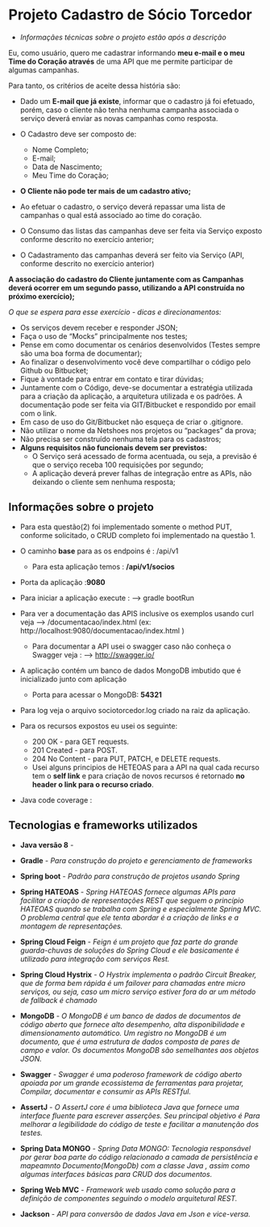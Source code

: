 # Projeto Cadastro de Sócio Torcedor
- _Informaçães técnicas sobre o projeto estão após a descrição_

Eu, como usuário, quero me cadastrar informando **meu e-mail e o meu Time do Coração através** de uma API que me permite 
participar de algumas campanhas. 

Para tanto, os critérios de aceite dessa história são:

 - Dado um **E-mail que já existe**, informar que o cadastro já foi efetuado, porém, caso o cliente não tenha nenhuma campanha 
   associada o serviço deverá enviar as novas campanhas como resposta.
   
 - O Cadastro deve ser composto de:
    - Nome Completo;
    - E-mail;
    - Data de Nascimento;
    - Meu Time do Coração;

 - **O Cliente não pode ter mais de um cadastro ativo;**

 - Ao efetuar o cadastro, o serviço deverá repassar uma lista de campanhas o qual está associado ao time do coração.
 
 - O Consumo das listas das campanhas deve ser feita via Serviço exposto conforme descrito no exercício anterior;
 
 - O Cadastramento das campanhas deverá ser feito via Serviço (API, conforme descrito no exercício anterior)

**A associação do cadastro do Cliente juntamente com as Campanhas deverá ocorrer em um segundo passo, utilizando a API 
construída no próximo exercício);**

_O que se espera para esse exercício - dicas e direcionamentos:_

 - Os serviços devem receber e responder JSON;
 - Faça o uso de “Mocks” principalmente nos testes;
 - Pense em como documentar os cenários desenvolvidos (Testes sempre são uma boa forma de documentar);
 - Ao finalizar o desenvolvimento você deve compartilhar o código pelo Github ou Bitbucket;
 - Fique à vontade para entrar em contato e tirar dúvidas;
 - Juntamente com o Código, deve-se documentar a estratégia utilizada para a criação da aplicação, a arquitetura utilizada e os padrões. A documentação pode ser feita via GIT/Bitbucket e respondido por email com o link.
 - Em caso de uso do Git/Bitbucket não esqueça de criar o .gitignore.
 - Não utilizar o nome da Netshoes nos projetos ou “packages” da prova;
 - Não precisa ser construído nenhuma tela para os cadastros;
 - **Alguns requisitos não funcionais devem ser previstos:**
    - O Serviço será acessado de forma acentuada, ou seja, a previsão é que o serviço receba 100 requisições por segundo;
    - A aplicação deverá prever falhas de integração entre as APIs, não deixando o cliente sem nenhuma resposta;

## Informações sobre o projeto

- Para esta questão(2) foi implementado somente o method PUT, conforme solicitado, o CRUD completo foi implementado
na questão 1.

- O caminho **base** para as os endpoins é : /api/v1
  - Para esta aplicação temos :  **/api/v1/socios** 

- Porta da aplicação :**9080**

- Para iniciar a aplicação execute : --> gradle bootRun 

- Para ver a documentação das APIS inclusive os exemplos usando curl veja --> /documentacao/index.html (ex: http://localhost:9080/documentacao/index.html )
    -  Para documentar a API usei o swagger caso não conheça o Swagger veja : --> http://swagger.io/ 
    
- A aplicação contém um banco de dados MongoDB imbutido que é inicializado junto com aplicação    
    - Porta para acessar o MongoDB: **54321**
- Para log veja o arquivo sociotorcedor.log criado na raiz da aplicação.

- Para os recursos expostos eu usei os seguinte:
    - 200 OK - para GET requests.
    - 201 Created - para POST.
    - 204 No Content - para PUT, PATCH, e DELETE requests.
    - Usei alguns principios de HETEOAS para a API na qual cada recurso tem o **self link** e para criação de novos recursos 
      é retornado **no header o link para o recurso criado**.

- Java code coverage :      

## Tecnologias e frameworks utilizados

- **Java versão 8** - 

- **Gradle** - _Para construção do projeto e gerenciamento de frameworks_

- **Spring boot** - _Padrão para construção de projetos usando Spring_

- **Spring HATEOAS** - _Spring HATEOAS fornece algumas APIs para facilitar a criação de representações REST que seguem 
    o princípio HATEOAS quando se trabalha com Spring e especialmente Spring MVC. O problema central que ele tenta 
    abordar é a criação de links e a montagem de representações._ 

- **Spring Cloud Feign** -  _Feign é um projeto que faz parte do grande guarda-chuvas de soluções do Spring Cloud e ele 
   basicamente é utilizado para integração com serviços Rest._  

- **Spring Cloud Hystrix** -  _O Hystrix implementa o padrão Circuit Breaker, que de forma bem rápida é um failover para
 chamadas entre micro serviços, ou seja, caso um micro serviço estiver fora do ar um método de fallback é chamado_  
    
- **MongoDB** - _O MongoDB é um banco de dados de documentos de código aberto que fornece alto desempenho, alta disponibilidade 
  e dimensionamento automático. Um registro no MongoDB é um documento, que é uma estrutura de dados composta de pares de campo e valor.
 Os documentos MongoDB são semelhantes aos objetos JSON._ 

- **Swagger** - _Swagger é uma poderoso framework de código aberto apoiada por um grande ecossistema de ferramentas para projetar,
 Compilar, documentar e consumir as APIs RESTful._

- **AssertJ** - _O AssertJ core é uma biblioteca Java que fornece uma interface fluente para escrever asserções. Seu principal objetivo é
Para melhorar a legibilidade do código de teste e facilitar a manutenção dos testes._

- **Spring Data MONGO** - _Spring Data MONGO: Tecnologia responsável por gerar boa parte do código relacionado a camada de persistência
e mapeamnto Documento(MongoDb) com a classe Java , assim como algumas interfaces básicas para CRUD dos documentos._ 

- **Spring Web MVC** - _Framework web usado como solução para a definição de componentes seguindo o modelo arquitetural REST._ 

- **Jackson** - _API para conversão de dados Java em Json e vice-versa._ 


